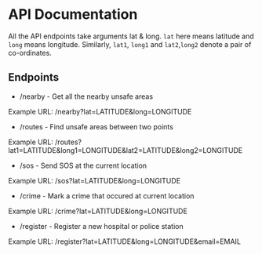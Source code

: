 
# API Documentation

All the API endpoints take arguments lat & long. `lat` here means latitude and `long` means longitude. Similarly, `lat1`, `long1` and `lat2`,`long2` denote a pair of co-ordinates.

## Endpoints

* /nearby - Get all the nearby unsafe areas

Example URL: /nearby?lat=LATITUDE&long=LONGITUDE

* /routes - Find unsafe areas between two points

Example URL: /routes?lat1=LATITUDE&long1=LONGITUDE&lat2=LATITUDE&long2=LONGITUDE

* /sos - Send SOS at the current location

Example URL: /sos?lat=LATITUDE&long=LONGITUDE

* /crime - Mark a crime that occured at current location

Example URL: /crime?lat=LATITUDE&long=LONGITUDE

* /register - Register a new hospital or police station

Example URL: /register?lat=LATITUDE&long=LONGITUDE&email=EMAIL

